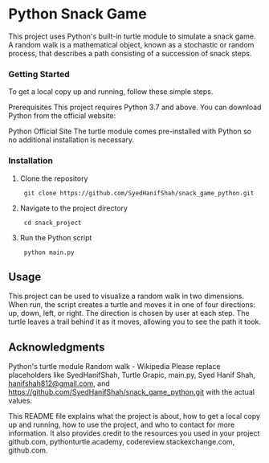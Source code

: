 
# Python Snack Game

This project uses Python's built-in turtle module to simulate a snack game. A random walk is a mathematical object, known as a stochastic or random process, that describes a path consisting of a succession of snack steps.



### Getting Started
To get a local copy up and running, follow these simple steps.

Prerequisites
This project requires Python 3.7 and above. You can download Python from the official website:

Python Official Site
The turtle module comes pre-installed with Python so no additional installation is necessary.

### Installation
1. Clone the repository
       
        git clone https://github.com/SyedHanifShah/snack_game_python.git


2. Navigate to the project directory
        
        cd snack_project

3. Run the Python script
        
        python main.py


## Usage

This project can be used to visualize a random walk in two dimensions. When run, the script creates a turtle and moves it in one of four directions: up, down, left, or right. The direction is chosen by user at each step. The turtle leaves a trail behind it as it moves, allowing you to see the path it took.




## Acknowledgments
Python's turtle module
Random walk - Wikipedia
Please replace placeholders like SyedHanifShah, Turtle Grapic, main.py, Syed Hanif Shah, hanifshah812@gmail.com, and https://github.com/SyedHanifShah/snack_game_python.git with the actual values.

This README file explains what the project is about, how to get a local copy up and running, how to use the project, and who to contact for more information. It also provides credit to the resources you used in your project github.com, pythonturtle.academy, codereview.stackexchange.com, github.com.